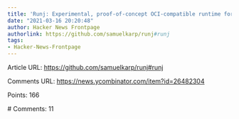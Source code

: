 ```yaml
---
title: 'Runj: Experimental, proof-of-concept OCI-compatible runtime for FreeBSD jails'
date: "2021-03-16 20:20:48"
author: Hacker News Frontpage
authorlink: https://github.com/samuelkarp/runj#runj
tags:
- Hacker-News-Frontpage
---
```


<p>Article URL: <a href="https://github.com/samuelkarp/runj#runj">https://github.com/samuelkarp/runj#runj</a></p>
<p>Comments URL: <a href="https://news.ycombinator.com/item?id=26482304">https://news.ycombinator.com/item?id=26482304</a></p>
<p>Points: 166</p>
<p># Comments: 11</p>
